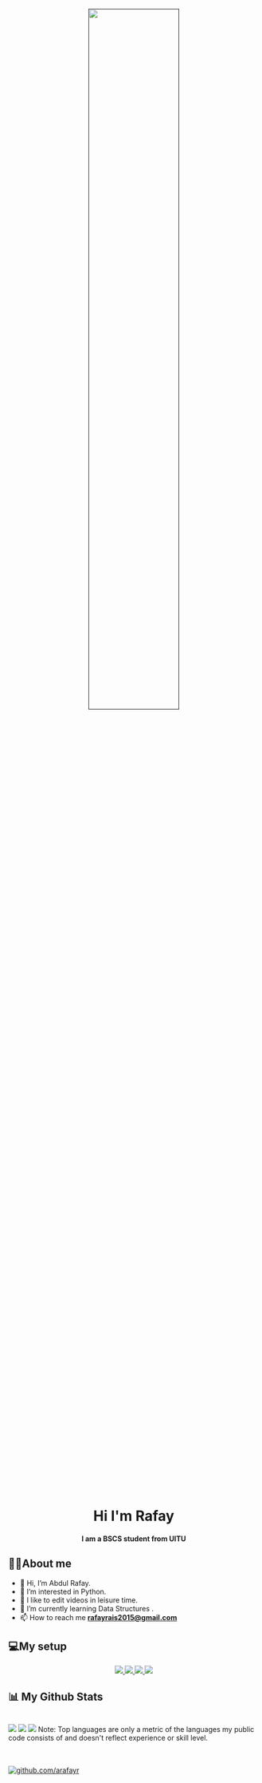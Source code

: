 <p align="center" > 
    <a href="" target="_blank"> <img height="60%"src="https://viban.ir/images/programmer.gif" width="60%"> </a>
<p/>
<p/>
<h1 align = "center"> <img height="15%"src="https://raw.githubusercontent.com/MartinHeinz/MartinHeinz/master/wave.gif" width=17px"></h1>
<h1 align="center">Hi I'm Rafay</h1>
<h4 align="center">I am a BSCS student from UITU</h4>

##  🙋‍♂️About me
  
- 👋 Hi, I’m Abdul Rafay.
- 👀 I’m interested in Python.
- 🎥 I like to edit videos in leisure time.
- 🌱 I’m currently learning Data Structures .
- 📫 How to reach me **rafayrais2015@gmail.com**

<!---
arafayr/arafayr is a ✨ special ✨ repository because its `README.md` (this file) appears on your GitHub profile.
You can click the Preview link to take a look at your changes.
--->

##  💻My setup
<p align="center"> 
    <a href="" target="_blank"> <img src="https://img.shields.io/badge/Windows-0078D6?style=for-the-badge&logo=windows&logoColor=white"/> </a>
    <a href="" target="_blank"> <img src="https://img.shields.io/badge/AMD-Ryzen 5_2600-ED1C24?style=for-the-badge&logo=amd&logoColor=white"/> </a>
    <a href="" target="_blank"> <img src="https://img.shields.io/badge/AMD-Radeon_RX_580-ED1C24?style=for-the-badge&logo=amd&logoColor=white"/> </a> 
    <a href="" target="_blank"> <img src="https://img.shields.io/badge/RAM-16 GB-ED1C24?style=for-the-badge&logo=&logoColor=white"/> </a>  </a> 
    
</p>
  
  ## 📊 My Github Stats

  <br/>
    <img src="https://github-readme-stats.vercel.app/api?username=arafayr&theme=chartreuse-dark">
    <img src="https://github-readme-streak-stats.herokuapp.com/?user=arafayr&theme=chartreuse-dark">
    <img src="https://github-readme-stats.vercel.app/api/top-langs/?username=arafayr&theme=chartreuse-dark">
  Note:</b> Top languages are only a metric of the languages my public code consists of and doesn't reflect experience or skill level.



<br/><br/>
<a href=https://github.com/aRafayr><img src="https://img.shields.io/badge/-Follow%20me-blue" alt="github.com/arafayr">
